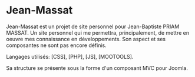 Jean-Massat
===========

Jean-Massat est un projet de site personnel pour Jean-Baptiste PRIAM MASSAT.
Un site personnel qui me permettra, principalement, de mettre en oeuvre mes connaissance en développements. Son aspect et ses composantes ne sont pas encore définis.

Langages utilisés: [CSS], [PHP], [JS], [MOOTOOLS].

Sa structure se présente sous la forme d'un composant MVC pour Joomla.